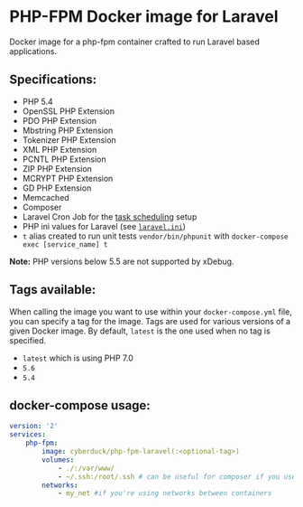 # PHP-FPM Docker image for Laravel

Docker image for a php-fpm container crafted to run Laravel based applications.

## Specifications:

* PHP 5.4
* OpenSSL PHP Extension
* PDO PHP Extension
* Mbstring PHP Extension
* Tokenizer PHP Extension
* XML PHP Extension
* PCNTL PHP Extension
* ZIP PHP Extension
* MCRYPT PHP Extension
* GD PHP Extension
* Memcached
* Composer
* Laravel Cron Job for the [task scheduling](https://laravel.com/docs/5.4/scheduling#introduction) setup
* PHP ini values for Laravel (see [`laravel.ini`](https://github.com/Cyber-Duck/php-fpm-laravel/blob/master/laravel.ini))
* `t` alias created to run unit tests `vendor/bin/phpunit` with `docker-compose exec [service_name] t`

**Note:** PHP versions below 5.5 are not supported by xDebug.

## Tags available:

When calling the image you want to use within your `docker-compose.yml` file,
you can specify a tag for the image. Tags are used for various versions of a
given Docker image. By default, `latest` is the one used when no tag is specified.

* `latest` which is using PHP 7.0
* `5.6`
* `5.4`

## docker-compose usage:

```yml
version: '2'
services:
    php-fpm:
        image: cyberduck/php-fpm-laravel(:<optional-tag>)
        volumes:
            - ./:/var/www/
            - ~/.ssh:/root/.ssh # can be useful for composer if you use private CVS
        networks:
            - my_net #if you're using networks between containers
```

